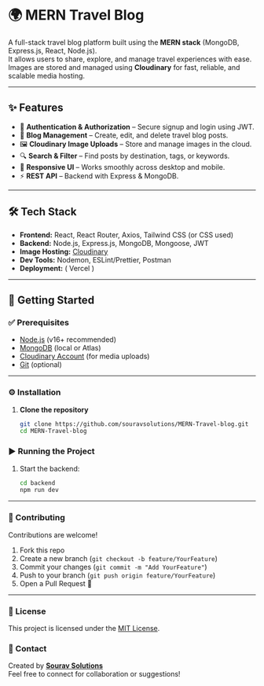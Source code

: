 # 🌍 MERN Travel Blog

A full-stack travel blog platform built using the **MERN stack** (MongoDB, Express.js, React, Node.js).  
It allows users to share, explore, and manage travel experiences with ease.  
Images are stored and managed using **Cloudinary** for fast, reliable, and scalable media hosting.  

---

## ✨ Features

- 🔐 **Authentication & Authorization** – Secure signup and login using JWT.
- 📝 **Blog Management** – Create, edit, and delete travel blog posts.
- 🖼️ **Cloudinary Image Uploads** – Store and manage images in the cloud.
- 🔍 **Search & Filter** – Find posts by destination, tags, or keywords.
- 📱 **Responsive UI** – Works smoothly across desktop and mobile.
- ⚡ **REST API** – Backend with Express & MongoDB.

---

## 🛠️ Tech Stack

- **Frontend:** React, React Router, Axios, Tailwind CSS (or CSS used)
- **Backend:** Node.js, Express.js, MongoDB, Mongoose, JWT
- **Image Hosting:** [Cloudinary](https://cloudinary.com/)
- **Dev Tools:** Nodemon, ESLint/Prettier, Postman
- **Deployment:** ( Vercel )

---

## 🚀 Getting Started

### ✅ Prerequisites
- [Node.js](https://nodejs.org/) (v16+ recommended)
- [MongoDB](https://www.mongodb.com/) (local or Atlas)
- [Cloudinary Account](https://cloudinary.com/) (for media uploads)
- [Git](https://git-scm.com/) (optional)

---

### ⚙️ Installation

1. **Clone the repository**
   ```bash
   git clone https://github.com/souravsolutions/MERN-Travel-blog.git
   cd MERN-Travel-blog

### ▶️ Running the Project

1. Start the backend:
   ```bash
   cd backend
   npm run dev


---
### 🤝 Contributing

Contributions are welcome!  

1. Fork this repo  
2. Create a new branch (`git checkout -b feature/YourFeature`)  
3. Commit your changes (`git commit -m "Add YourFeature"`)  
4. Push to your branch (`git push origin feature/YourFeature`)  
5. Open a Pull Request 🚀

---
### 📜 License

This project is licensed under the [MIT License](LICENSE).

### 📧 Contact

Created by **[Sourav Solutions](https://github.com/souravsolutions)**  
Feel free to connect for collaboration or suggestions!
